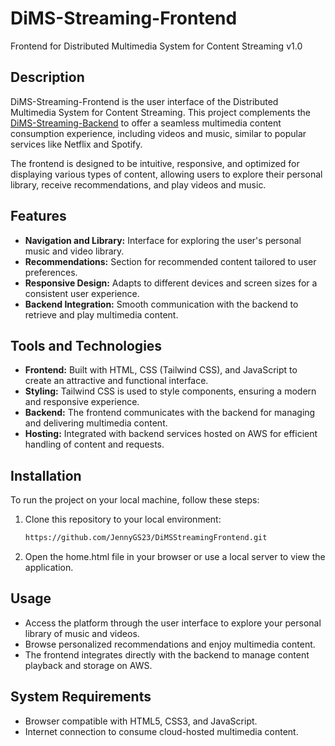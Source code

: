 # DiMS-Streaming-Frontend

Frontend for Distributed Multimedia System for Content Streaming v1.0

## Description

DiMS-Streaming-Frontend is the user interface of the Distributed Multimedia System for Content Streaming. This project complements the [DiMS-Streaming-Backend](https://github.com/juanbnunez/DiMS-Streaming-Backend.git) to offer a seamless multimedia content consumption experience, including videos and music, similar to popular services like Netflix and Spotify.

The frontend is designed to be intuitive, responsive, and optimized for displaying various types of content, allowing users to explore their personal library, receive recommendations, and play videos and music.

## Features

- **Navigation and Library:** Interface for exploring the user's personal music and video library.
- **Recommendations:** Section for recommended content tailored to user preferences.
- **Responsive Design:** Adapts to different devices and screen sizes for a consistent user experience.
- **Backend Integration:** Smooth communication with the backend to retrieve and play multimedia content.

## Tools and Technologies

- **Frontend:** Built with HTML, CSS (Tailwind CSS), and JavaScript to create an attractive and functional interface.
- **Styling:** Tailwind CSS is used to style components, ensuring a modern and responsive experience.
- **Backend:** The frontend communicates with the backend for managing and delivering multimedia content.
- **Hosting:** Integrated with backend services hosted on AWS for efficient handling of content and requests.

## Installation

To run the project on your local machine, follow these steps:

1. Clone this repository to your local environment:
   
   ```bash
   https://github.com/JennyGS23/DiMSStreamingFrontend.git
   ```
2. Open the home.html file in your browser or use a local server to view the application.
   
## Usage
- Access the platform through the user interface to explore your personal library of music and videos.
- Browse personalized recommendations and enjoy multimedia content.
- The frontend integrates directly with the backend to manage content playback and storage on AWS.

## System Requirements
- Browser compatible with HTML5, CSS3, and JavaScript.
- Internet connection to consume cloud-hosted multimedia content.
